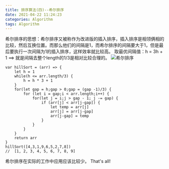 ```yaml
---
title: 排序算法(四)--希尔排序
date: 2021-04-22 11:24:23
categories: Algorithm
tags: Algorithm
---
```

希尔排序的思想：希尔排序又被称作为改进版的插入排序，插入排序是相领俩相的比较，然后互换位置。而那么他们的间隔是1，而希尔排序的间隔要大于1，但是最后要执行一次间隔为1的插入排序，这样效率就比较高。
取最优间隔值：h = 3h + 1 ==> 就是间隔去整个length的1/3是相对比较合理的。
![希尔排序](5.gif)
```
var hillSort = (arr) => {
    let h = 1
    while(h <= arr.length/3) {
        h = h * 3 + 1
    }
    for(let gap = h;gap > 0;gap = (gap -1)/3) {
        for (let i = gap;i < arr.length;i++) {
            for(let j = i;j > gap - 1; j -= gap) {
                if (arr[j] < arr[j-gap]) {
                    let temp = arr[j]
                    arr[j] = arr[j-gap]
                    arr[j-gap] = temp
                }
            }
        }
    }
    return arr
}
hillSort([4,3,1,9,6,5,2,7,8])
//  [1, 2, 3, 4, 5, 6, 7, 8, 9]
```
希尔排序在实际的工作中应用应该比较少。
That's all!